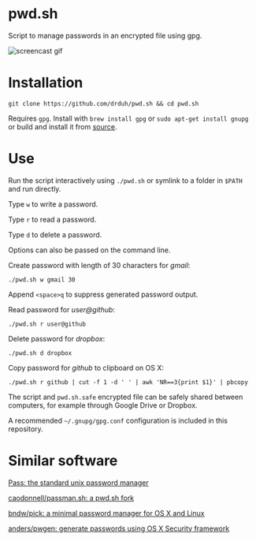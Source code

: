 # pwd.sh

Script to manage passwords in an encrypted file using gpg.

![screencast gif](https://i.imgur.com/sQoF3VN.gif)

# Installation

    git clone https://github.com/drduh/pwd.sh && cd pwd.sh

Requires `gpg`. Install with `brew install gpg` or `sudo apt-get install gnupg` or build and install it from [source](https://www.gnupg.org/download/index.html).

# Use

Run the script interactively using `./pwd.sh` or symlink to a folder in `$PATH` and run directly.

Type `w` to write a password.

Type `r` to read a password.

Type `d` to delete a password.

Options can also be passed on the command line.

Create password with length of 30 characters for *gmail*:

    ./pwd.sh w gmail 30

Append `<space>q` to suppress generated password output.

Read password for *user@github*:

    ./pwd.sh r user@github

Delete password for *dropbox*:

    ./pwd.sh d dropbox

Copy password for *github* to clipboard on OS X:

    ./pwd.sh r github | cut -f 1 -d ' ' | awk 'NR==3{print $1}' | pbcopy

The script and `pwd.sh.safe` encrypted file can be safely shared between computers, for example through Google Drive or Dropbox.

A recommended `~/.gnupg/gpg.conf` configuration is included in this repository.

# Similar software

[Pass: the standard unix password manager](http://www.passwordstore.org/)

[caodonnell/passman.sh: a pwd.sh fork](https://github.com/caodonnell/passman.sh)

[bndw/pick: a minimal password manager for OS X and Linux](https://github.com/bndw/pick)

[anders/pwgen: generate passwords using OS X Security framework](https://github.com/anders/pwgen)

